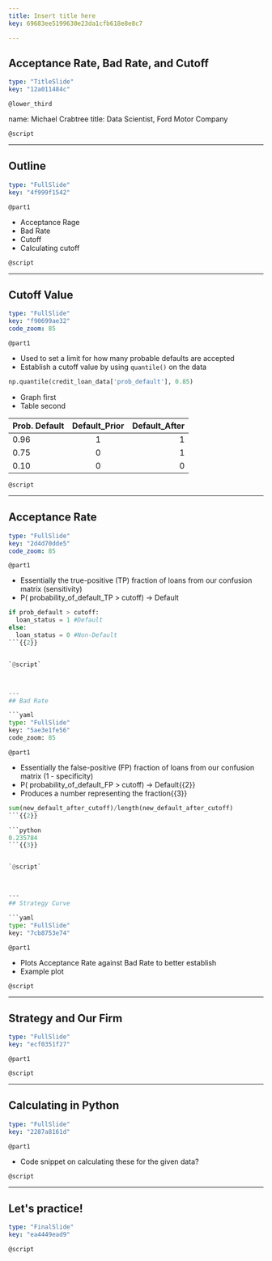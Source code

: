 ```yaml
---
title: Insert title here
key: 69683ee5199630e23da1cfb618e8e8c7

---
```

## Acceptance Rate, Bad Rate, and Cutoff

```yaml
type: "TitleSlide"
key: "12a011484c"
```

`@lower_third`

name: Michael Crabtree
title: Data Scientist, Ford Motor Company


`@script`



---
## Outline

```yaml
type: "FullSlide"
key: "4f999f1542"
```

`@part1`
- Acceptance Rage
- Bad Rate
- Cutoff
- Calculating cutoff


`@script`



---
## Cutoff Value

```yaml
type: "FullSlide"
key: "f90699ae32"
code_zoom: 85
```

`@part1`
- Used to set a limit for how many probable defaults are accepted
- Establish a cutoff value by using `quantile()` on the data

```python
np.quantile(credit_loan_data['prob_default'], 0.85)
```

- Graph first
- Table second

| Prob. Default | Default_Prior | Default_After|
| ------------- |:-------------:| -----:|
| 0.96      | 1 | 1 |
| 0.75      | 0      |   1 |
| 0.10 | 0      |    0 |


`@script`



---
## Acceptance Rate

```yaml
type: "FullSlide"
key: "2d4d70dde5"
code_zoom: 85
```

`@part1`
- Essentially the true-positive (TP) fraction of loans from our confusion matrix (sensitivity)
- P( probability_of_default_TP > cutoff) -> Default

```python
if prob_default > cutoff:
  loan_status = 1 #Default
else:
  loan_status = 0 #Non-Default
```{{2}}


`@script`



---
## Bad Rate

```yaml
type: "FullSlide"
key: "5ae3e1fe56"
code_zoom: 85
```

`@part1`
- Essentially the false-positive (FP) fraction of loans from our confusion matrix (1 - specificity)
- P( probability_of_default_FP > cutoff) -> Default{{2}}
- Produces a number representing the fraction{{3}}

```python
sum(new_default_after_cutoff)/length(new_default_after_cutoff)
```{{2}}

```python
0.235784
```{{3}}


`@script`



---
## Strategy Curve

```yaml
type: "FullSlide"
key: "7cb8753e74"
```

`@part1`
- Plots Acceptance Rate against Bad Rate to better establish 
- Example plot


`@script`



---
## Strategy and Our Firm

```yaml
type: "FullSlide"
key: "ecf0351f27"
```

`@part1`



`@script`



---
## Calculating in Python

```yaml
type: "FullSlide"
key: "2287a8161d"
```

`@part1`
- Code snippet on calculating these for the given data?


`@script`



---
## Let's practice!

```yaml
type: "FinalSlide"
key: "ea4449ead9"
```

`@script`


